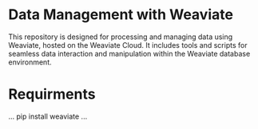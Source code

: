 # Data Management with Weaviate
This repository is designed for processing and managing data using Weaviate, hosted on the Weaviate Cloud. It includes tools and scripts for seamless data interaction and manipulation within the Weaviate database environment.

# Requirments
...
pip install weaviate
...
